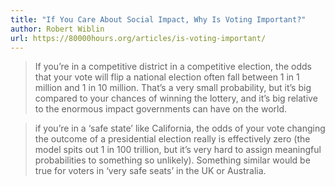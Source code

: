 ```yaml
---
title: "If You Care About Social Impact, Why Is Voting Important?"
author: Robert Wiblin
url: https://80000hours.org/articles/is-voting-important/
---
```


> If you’re in a competitive district in a competitive election, the odds that your vote will flip a national election often fall between 1 in 1 million and 1 in 10 million.
>  That’s a very small probability, but it’s big compared to your chances of winning the lottery, and it’s big relative to the enormous impact governments can have on the world.


> if you’re in a ‘safe state’ like California, the odds of your vote changing the outcome of a presidential election really is effectively zero (the model spits out 1 in 100 trillion, but it’s very hard to assign meaningful probabilities to something so unlikely). Something similar would be true for voters in ‘very safe seats’ in the UK or Australia.



